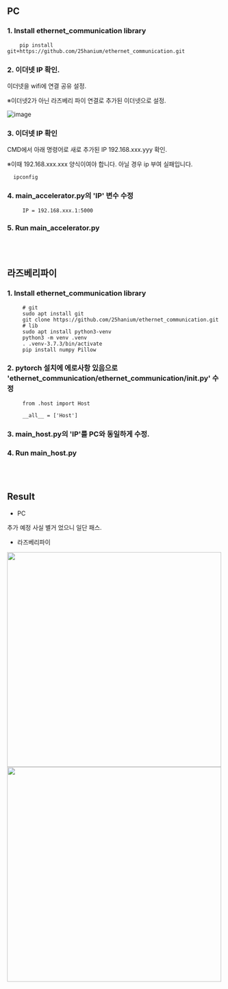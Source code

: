## PC
### 1. Install ethernet_communication library
   
        pip install git+https://github.com/25hanium/ethernet_communication.git


### 2. 이더넷 IP 확인.

이더넷을 wifi에 연결 공유 설정. 

※이더넷2가 아닌 라즈베리 파이 연결로 추가된 이더넷으로 설정.

  ![image](https://github.com/user-attachments/assets/636f9b33-bf04-464b-8029-4ec926c2c560)
  

### 3. 이더넷 IP 확인

CMD에서 아래 명령어로 새로 추가된 IP 192.168.xxx.yyy 확인. 

※이때 192.168.xxx.xxx 양식이여야 합니다. 아닐 경우 ip 부여 실패입니다.

      ipconfig


### 4. main_accelerator.py의 'IP' 변수 수정

         IP = 192.168.xxx.1:5000

### 5. Run main_accelerator.py
<br><br>

## 라즈베리파이 
### 1. Install ethernet_communication library

         # git
         sudo apt install git
         git clone https://github.com/25hanium/ethernet_communication.git
         # lib
         sudo apt install python3-venv
         python3 -m venv .venv
         . .venv-3.7.3/bin/activate
         pip install numpy Pillow


### 2. pytorch 설치에 에로사항 있음으로 'ethernet_communication/ethernet_communication/__init__.py' 수정
 
         from .host import Host
         
         __all__ = ['Host']

### 3. main_host.py의 'IP'를 PC와 동일하게 수정. 
### 4. Run main_host.py
<br><br>
## Result

- PC

추가 예정 사실 별거 었으니 일단 패스.

- 라즈베리파이

 <img src="https://github.com/user-attachments/assets/e553aa82-d91f-46ab-be18-77f183836b95"  width="500"/>
 <img src="https://github.com/user-attachments/assets/da150566-5c05-45bc-9bf6-f2d0e2dfde57"  width="500"/>
